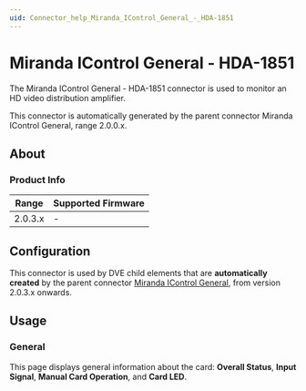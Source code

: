 ```yaml
---
uid: Connector_help_Miranda_IControl_General_-_HDA-1851
---
```


# Miranda IControl General - HDA-1851

The Miranda IControl General - HDA-1851 connector is used to monitor an HD video distribution amplifier.

This connector is automatically generated by the parent connector Miranda IControl General, range 2.0.0.x.

## About

### Product Info

| **Range** | **Supported Firmware** |
|-----------|------------------------|
| 2.0.3.x   | \-                     |

## Configuration

This connector is used by DVE child elements that are **automatically created** by the parent connector [Miranda IControl General](xref:Connector_help_Miranda_IControl_General), from version 2.0.3.x onwards.

## Usage

### General

This page displays general information about the card: **Overall Status**, **Input Signal**, **Manual Card Operation**, and **Card LED**.
